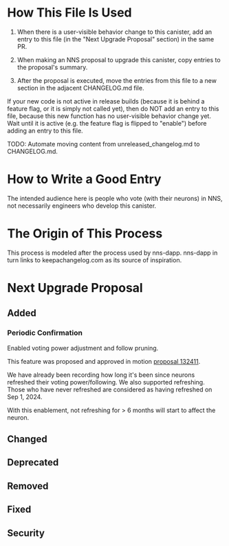 # How This File Is Used

1. When there is a user-visible behavior change to this canister, add an entry
   to this file (in the "Next Upgrade Proposal" section) in the same PR.

2. When making an NNS proposal to upgrade this canister, copy entries to the
   proposal's summary.

3. After the proposal is executed, move the entries from this file to a new
   section in the adjacent CHANGELOG.md file.

If your new code is not active in release builds (because it is behind a feature
flag, or it is simply not called yet), then do NOT add an entry to this file,
because this new function has no user-visible behavior change yet. Wait until it
is active (e.g. the feature flag is flipped to "enable") before adding an entry
to this file.

TODO: Automate moving content from unreleased_changelog.md to CHANGELOG.md.


# How to Write a Good Entry

The intended audience here is people who vote (with their neurons) in NNS, not
necessarily engineers who develop this canister.


# The Origin of This Process

This process is modeled after the process used by nns-dapp. nns-dapp in turn
links to keepachangelog.com as its source of inspiration.


# Next Upgrade Proposal

## Added

### Periodic Confirmation

Enabled voting power adjustment and follow pruning.

This feature was proposed and approved in motion [proposal 132411].

[proposal 132411]: https://dashboard.internetcomputer.org/proposal/132411

We have already been recording how long it's been since neurons refreshed their
voting power/following. We also supported refreshing. Those who have never
refreshed are considered as having refreshed on Sep 1, 2024.

With this enablement, not refreshing for > 6 months will start to affect the
neuron.

## Changed

## Deprecated

## Removed

## Fixed

## Security
